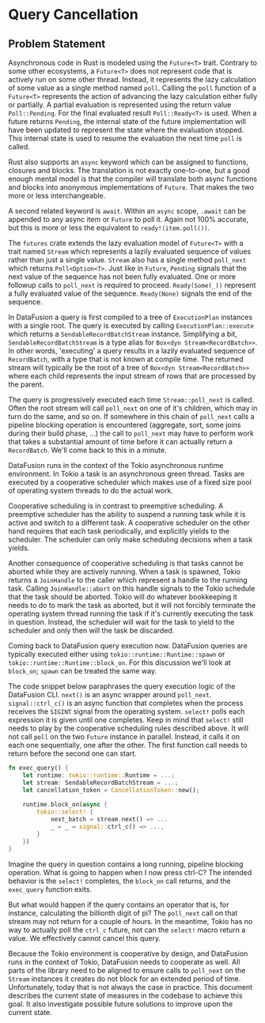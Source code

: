 # Query Cancellation

## Problem Statement

Asynchronous code in Rust is modeled using the `Future<T>` trait.
Contrary to some other ecosystems, a `Future<T>` does not represent code that is actively run on some other thread.
Instead, it represents the lazy calculation of some value as a single method named `poll`.
Calling the `poll` function of a `Future<T>` represents the action of advancing the lazy calculation either fully or partially.
A partial evaluation is represented using the return value `Poll::Pending`.
For the final evaluated result `Poll::Ready<T>` is used.
When a future returns `Pending`, the internal state of the future implementation will have been updated to represent the state where the evaluation stopped.
This internal state is used to resume the evaluation the next time `poll` is called.

Rust also supports an `async` keyword which can be assigned to functions, closures and blocks.
The translation is not exactly one-to-one, but a good enough mental model is that the compiler will translate both async functions and blocks into anonymous implementations of `Future`.
That makes the two more or less interchangeable.

A second related keyword is `await`.
Within an `async` scope, `.await` can be appended to any async item or `Future` to poll it.
Again not 100% accurate, but this is more or less the equivalent to `ready!(item.poll())`.

The `futures` crate extends the lazy evaluation model of `Future<T>` with a trait named `Stream` which represents a lazily evaluated sequence of values rather than just a single value.
`Stream` also has a single method `poll_next` which returns `Poll<Option<T>`.
Just like in `Future`, `Pending` signals that the next value of the sequence has not been fully evaluated.
One or more followup calls to `poll_next` is required to proceed.
`Ready(Some(_))` represent a fully evaluated value of the sequence.
`Ready(None)` signals the end of the sequence.

In DataFusion a query is first compiled to a tree of `ExecutionPlan` instances with a single root.
The query is executed by calling `ExecutionPlan::execute` which returns a `SendableRecordBatchStream` instance.
Simplifying a bit, `SendableRecordBatchStream` is a type alias for `Box<dyn Stream<RecordBatch>>`.
In other words, 'executing' a query results in a lazily evaluated sequence of `RecordBatch`, with a type that is not known at compile time.
The returned stream will typically be the root of a tree of `Box<dyn Stream<RecordBatch>>` where each child represents the input stream of rows that are processed by the parent.

The query is progressively executed each time `Stream::poll_next` is called.
Often the root stream will call `poll_next` on one of it's children, which may in turn do the same, and so on.
If somewhere in this chain of `poll_next` calls a pipeline blocking operation is encountered (aggregate, sort, some joins during their build phase, ...) the call to `poll_next` may have to perform work that takes a substantial amount of time before it can actually return a `RecordBatch`.
We'll come back to this in a minute.

DataFusion runs in the context of the Tokio asynchronous runtime environment.
In Tokio a task is an asynchronous green thread.
Tasks are executed by a cooperative scheduler which makes use of a fixed size pool of operating system threads to do the actual work.

Cooperative scheduling is in contrast to preemptive scheduling.
A preemptive scheduler has the ability to suspend a running task while it is active and switch to a different task.
A cooperative scheduler on the other hand requires that each task periodically, and explicitly yields to the scheduler.
The scheduler can only make scheduling decisions when a task yields.

Another consequence of cooperative scheduling is that tasks cannot be aborted while they are actively running.
When a task is spawned, Tokio returns a `JoinHandle` to the caller which represent a handle to the running task.
Calling `JoinHandle::abort` on this handle signals to the Tokio schedule that the task should be aborted.
Tokio will do whatever bookkeeping it needs to do to mark the task as aborted, but it will not forcibly terminate the operating system thread running the task if it's currently executing the task in question.
Instead, the scheduler will wait for the task to yield to the scheduler and only then will the task be discarded.

Coming back to DataFusion query execution now.
DataFusion queries are typically executed either using `tokio::runtime::Runtime::spawn` or `tokio::runtime::Runtime::block_on`.
For this discussion we'll look at `block_on`; `spawn` can be treated the same way.

The code snippet below paraphrases the query execution logic of the DataFusion CLI.
`next()` is an async wrapper around `poll_next`.
`signal::ctrl_c()` is an async function that completes when the process receives the `SIGINT` signal from the operating system.
`select!` polls each expression it is given until one completes.
Keep in mind that `select!` still needs to play by the cooperative scheduling rules described above.
It will not call `poll` on the two `Future` instance in parallel.
Instead, it calls it on each one sequentially, one after the other.
The first function call needs to return before the second one can start.

```rust
fn exec_query() {
    let runtime: tokio::runtime::Runtime = ...;
    let stream: SendableRecordBatchStream = ...;
    let cancellation_token = CancellationToken::new();
    
    runtime.block_on(async {
        tokio::select! {
            next_batch = stream.next() => ...
            _ = _ = signal::ctrl_c() => ...,
        }
    })
}
```

Imagine the query in question contains a long running, pipeline blocking operation.
What is going to happen when I now press ctrl-C?
The intended behavior is the `select!` completes, the `block_on` call returns, and the `exec_query` function exits.

But what would happen if the query contains an operator that is, for instance, calculating the billionth digit of pi?
The `poll_next` call on that stream may not return for a couple of hours.
In the meantime, Tokio has no way to actually poll the `ctrl_c` future, not can the `select!` macro return a value.
We effectively cannot cancel this query.

Because the Tokio environment is cooperative by design, and DataFusion runs in the context of Tokio, DataFusion needs to cooperate as well.
All parts of the library need to be aligned to ensure calls to `poll_next` on the `Stream` instances it creates do not block for an extended period of time.
Unfortunately, today that is not always the case in practice.
This document describes the current state of measures in the codebase to achieve this goal.
It also investigate possible future solutions to improve upon the current state.